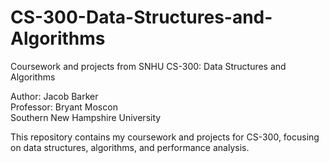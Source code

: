 # CS-300-Data-Structures-and-Algorithms
Coursework and projects from SNHU CS-300: Data Structures and Algorithms


Author: Jacob Barker  
Professor: Bryant Moscon  
Southern New Hampshire University  

This repository contains my coursework and projects for CS-300, focusing on data structures, algorithms, and performance analysis.
